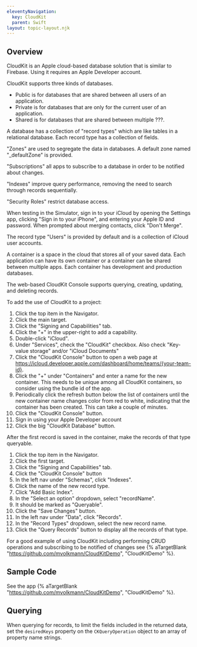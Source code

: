 ```yaml
---
eleventyNavigation:
  key: CloudKit
  parent: Swift
layout: topic-layout.njk
---
```


## Overview

CloudKit is an Apple cloud-based database solution that is similar to Firebase.
Using it requires an Apple Developer account.

CloudKit supports three kinds of databases.

- Public is for databases that are shared between all users of an application.
- Private is for databases that are only for the current user of an application.
- Shared is for databases that are shared between multiple ???.

A database has a collection of "record types"
which are like tables in a relational database.
Each record type has a collection of fields.

"Zones" are used to segregate the data in databases.
A default zone named "\_defaultZone" is provided.

"Subscriptions" all apps to subscribe to a database
in order to be notified about changes.

"Indexes" improve query performance,
removing the need to search through records sequentially.

"Security Roles" restrict database access.

When testing in the Simulator, sign in to your iCloud
by opening the Settings app, clicking "Sign in to your iPhone",
and entering your Apple ID and password.
When prompted about merging contacts, click "Don't Merge".

The record type "Users" is provided by default
and is a collection of iCloud user accounts.

A container is a space in the cloud that stores all of your saved data.
Each application can have its own container or
a container can be shared between multiple apps.
Each container has development and production databases.

The web-based CloudKit Console supports
querying, creating, updating, and deleting records.

To add the use of CloudKit to a project:

1. Click the top item in the Navigator.
1. Click the main target.
1. Click the "Signing and Capabilities" tab.
1. Click the "+" in the upper-right to add a capability.
1. Double-click "iCloud".
1. Under "Services", check the "CloudKit" checkbox.
   Also check "Key-value storage" and/or "iCloud Documents"
1. Click the "CloudKit Console" button to open a web page at
   https://icloud.developer.apple.com/dashboard/home/teams/{your-team-id}.
1. Click the "+" under "Containers" and enter a name for the new container.
   This needs to be unique among all CloudKit containers,
   so consider using the bundle id of the app.
1. Periodically click the refresh button below the list of containers
   until the new container name changes color from red to white,
   indicating that the container has been created.
   This can take a couple of minutes.
1. Click the "CloudKit Console" button.
1. Sign in using your Apple Developer account
1. Click the big "CloudKit Database" button.

After the first record is saved in the container,
make the records of that type queryable.

1. Click the top item in the Navigator.
1. Click the first target.
1. Click the "Signing and Capabilities" tab.
1. Click the "CloudKit Console" button
1. In the left nav under "Schemas", click "Indexes".
1. Click the name of the new record type.
1. Click "Add Basic Index".
1. In the "Select an option" dropdown, select "recordName".
1. It should be marked as "Queryable".
1. Click the "Save Changes" button.
1. In the left nav under "Data", click "Records".
1. In the "Record Types" dropdown, select the new record name.
1. Click the "Query Records" button to display all the records of that type.

For a good example of using CloudKit including performing CRUD operations
and subscribing to be notified of changes see
{% aTargetBlank "https://github.com/mvolkmann/CloudKitDemo", "CloudKitDemo" %}.

## Sample Code

See the app {% aTargetBlank "https://github.com/mvolkmann/CloudKitDemo",
"CloudKitDemo" %}.

## Querying

When querying for records, to limit the fields included in the returned data,
set the `desiredKeys` property on the `CKQueryOperation` object
to an array of property name strings.
